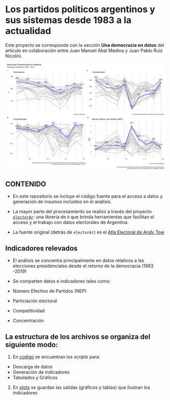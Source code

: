 
<!-- README.md is generated from README.Rmd. Please edit that file -->

# Los partidos políticos argentinos y sus sistemas desde 1983 a la actualidad

Este proyecto se corresponde con la sección **Una democracia en datos**
del artículo en colaboración entre Juan Manuel Abal Medina y Juan Pablo
Ruiz Nicolini.

![](plots/indicadores_nacional_patchwork.png)<!-- -->

## CONTENIDO

- En este repositorio se incluye el código fuente para el acceso a datos
  y generación de insumos incluidos en el análisis.

- La mayor parte del procesamiento se realizo a través del proyecto
  [`electorAr`](https://politicaargentina.github.io/electorAr/): una
  librería de `R` que brinda herramientas que facilitan el acceso y el
  trabajo con datos electorales de Argentina.

- La fuente original (detrás de `electorAr`) es el [Atla Electoral de
  Andy Tow](https://www.andytow.com/atlas/totalpais/)

## Indicadores relevados

- El análisis se concentra principalmente en datos relativos a las
  elecciones presidenciales desde el retorno de la democracia (1983
  -2019)

- Se comparten datos e indicadores tales como:

- Número Efectivo de Partidos (NEP)

- Particiación electoral

- Competitividad

- Concentración

## La estructura de los archivos se organiza del siguiente modo:

1.  En
    [codigo](%22https://github.com/TuQmano/arg_demorcracia40/tree/main/codigo%22)
    se encuentran los *scripts* para:

- Descarga de datos
- Generación de indicadores
- Tabulados y Gráficos

2.  En
    [plots](%22https://github.com/TuQmano/arg_demorcracia40/tree/main/plots%22)
    se guardan las salidas (gráficos y tablas) que ilustran los
    indicadores
